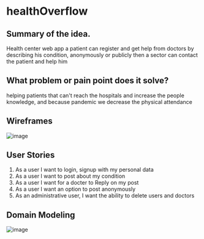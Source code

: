# healthOverflow

## Summary of the idea.
Health center web app a patient can register and get help from doctors by describing his condition, anonymously or publicly then a sector can contact the patient and help him

## What problem or pain point does it solve? 
helping patients that can't reach the hospitals and increase the people knowledge, and because pandemic we decrease the physical attendance 

## Wireframes
![image](https://user-images.githubusercontent.com/78267388/127516903-ecff2fff-9d86-4644-ab1d-8b8f6fd1daba.png)

## User Stories

1. As a user I want to login, signup with my personal data
2. As a user I want to post about my condition
3. As a user I want for a docter to Reply on my post
4. As a user I want an option to post anonymously
5. As an administrative user, I want the ability to delete users and doctors

## Domain Modeling
![image](https://user-images.githubusercontent.com/78267388/127510771-bf25a1f5-f6a5-4f66-969b-db66ed33fec1.png)


